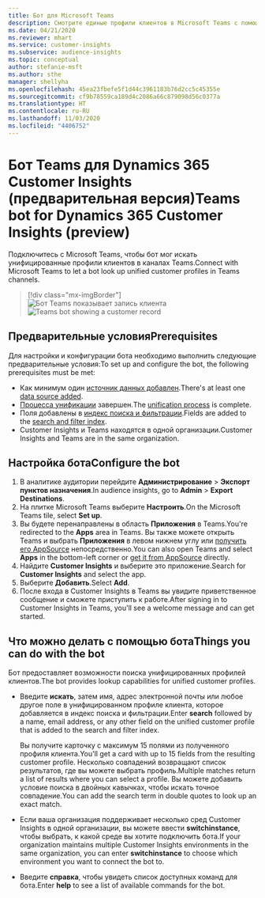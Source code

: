 ```yaml
---
title: Бот для Microsoft Teams
description: Смотрите единые профили клиентов в Microsoft Teams с помощью бота.
ms.date: 04/21/2020
ms.reviewer: mhart
ms.service: customer-insights
ms.subservice: audience-insights
ms.topic: conceptual
author: stefanie-msft
ms.author: sthe
manager: shellyha
ms.openlocfilehash: 45ea23fbefe5f1d44c3961183b76d2cc5c45355e
ms.sourcegitcommit: cf9b78559ca189d4c2086a66c879098d56c0377a
ms.translationtype: HT
ms.contentlocale: ru-RU
ms.lasthandoff: 11/03/2020
ms.locfileid: "4406752"
---
```

# <a name="teams-bot-for-dynamics-365-customer-insights-preview"></a><span data-ttu-id="7e204-103">Бот Teams для Dynamics 365 Customer Insights (предварительная версия)</span><span class="sxs-lookup"><span data-stu-id="7e204-103">Teams bot for Dynamics 365 Customer Insights (preview)</span></span>

<span data-ttu-id="7e204-104">Подключитесь с Microsoft Teams, чтобы бот мог искать унифицированные профили клиентов в каналах Teams.</span><span class="sxs-lookup"><span data-stu-id="7e204-104">Connect with Microsoft Teams to let a bot look up unified customer profiles in Teams channels.</span></span>

> [!div class="mx-imgBorder"]
> <span data-ttu-id="7e204-105">![Бот Teams показывает запись клиента](media/teams-bot.png "Бот Teams показывает запись клиента")</span><span class="sxs-lookup"><span data-stu-id="7e204-105">![Teams bot showing a customer record](media/teams-bot.png "Teams bot showing a customer record")</span></span>

## <a name="prerequisites"></a><span data-ttu-id="7e204-106">Предварительные условия</span><span class="sxs-lookup"><span data-stu-id="7e204-106">Prerequisites</span></span>

<span data-ttu-id="7e204-107">Для настройки и конфигурации бота необходимо выполнить следующие предварительные условия:</span><span class="sxs-lookup"><span data-stu-id="7e204-107">To set up and configure the bot, the following prerequisites must be met:</span></span>

- <span data-ttu-id="7e204-108">Как минимум один [источник данных добавлен](data-sources.md).</span><span class="sxs-lookup"><span data-stu-id="7e204-108">There's at least one [data source added](data-sources.md).</span></span>
- <span data-ttu-id="7e204-109">[Процесса унификации](data-unification.md) завершен.</span><span class="sxs-lookup"><span data-stu-id="7e204-109">The [unification process](data-unification.md) is complete.</span></span>
- <span data-ttu-id="7e204-110">Поля добавлены в [индекс поиска и фильтрации](search-filter-index.md).</span><span class="sxs-lookup"><span data-stu-id="7e204-110">Fields are added to the [search and filter index](search-filter-index.md).</span></span>
- <span data-ttu-id="7e204-111">Customer Insights и Teams находятся в одной организации.</span><span class="sxs-lookup"><span data-stu-id="7e204-111">Customer Insights and Teams are in the same organization.</span></span>

## <a name="configure-the-bot"></a><span data-ttu-id="7e204-112">Настройка бота</span><span class="sxs-lookup"><span data-stu-id="7e204-112">Configure the bot</span></span>

1. <span data-ttu-id="7e204-113">В аналитике аудитории перейдите **Администрирование** > **Экспорт пунктов назначения**.</span><span class="sxs-lookup"><span data-stu-id="7e204-113">In audience insights, go to **Admin** > **Export Destinations**.</span></span>
1. <span data-ttu-id="7e204-114">На плитке Microsoft Teams выберите **Настроить**.</span><span class="sxs-lookup"><span data-stu-id="7e204-114">On the Microsoft Teams tile, select **Set up**.</span></span>
1. <span data-ttu-id="7e204-115">Вы будете перенаправлены в область **Приложения** в Teams.</span><span class="sxs-lookup"><span data-stu-id="7e204-115">You're redirected to the **Apps** area in Teams.</span></span> <span data-ttu-id="7e204-116">Вы также можете открыть Teams и выбрать **Приложения** в левом нижнем углу или [получить его AppSource](https://go.microsoft.com/fwlink/?linkid=2124104) непосредственно.</span><span class="sxs-lookup"><span data-stu-id="7e204-116">You can also open Teams and select **Apps** in the bottom-left corner or [get it from AppSource](https://go.microsoft.com/fwlink/?linkid=2124104) directly.</span></span>
1. <span data-ttu-id="7e204-117">Найдите **Customer Insights** и выберите это приложение.</span><span class="sxs-lookup"><span data-stu-id="7e204-117">Search for **Customer Insights** and select the app.</span></span>
1. <span data-ttu-id="7e204-118">Выберите **Добавить**.</span><span class="sxs-lookup"><span data-stu-id="7e204-118">Select **Add**.</span></span>
1. <span data-ttu-id="7e204-119">После входа в Customer Insights в Teams вы увидите приветственное сообщение и сможете приступить к работе.</span><span class="sxs-lookup"><span data-stu-id="7e204-119">After signing in to Customer Insights in Teams, you'll see a welcome message and can get started.</span></span>

## <a name="things-you-can-do-with-the-bot"></a><span data-ttu-id="7e204-120">Что можно делать с помощью бота</span><span class="sxs-lookup"><span data-stu-id="7e204-120">Things you can do with the bot</span></span>

<span data-ttu-id="7e204-121">Бот предоставляет возможности поиска унифицированных профилей клиентов.</span><span class="sxs-lookup"><span data-stu-id="7e204-121">The bot provides lookup capabilities for unified customer profiles.</span></span>

- <span data-ttu-id="7e204-122">Введите **искать**, затем имя, адрес электронной почты или любое другое поле в унифицированном профиле клиента, которое добавляется в индекс поиска и фильтрации.</span><span class="sxs-lookup"><span data-stu-id="7e204-122">Enter **search** followed by a name, email address, or any other field on the unified customer profile that is added to the search and filter index.</span></span>

  <span data-ttu-id="7e204-123">Вы получите карточку с максимум 15 полями из полученного профиля клиента.</span><span class="sxs-lookup"><span data-stu-id="7e204-123">You'll get a card with up to 15 fields from the resulting customer profile.</span></span> <span data-ttu-id="7e204-124">Несколько совпадений возвращают список результатов, где вы можете выбрать профиль.</span><span class="sxs-lookup"><span data-stu-id="7e204-124">Multiple matches return a list of results where you can select a profile.</span></span> <span data-ttu-id="7e204-125">Вы можете добавить условие поиска в двойных кавычках, чтобы искать точное совпадение.</span><span class="sxs-lookup"><span data-stu-id="7e204-125">You can add the search term in double quotes to look up an exact match.</span></span>

- <span data-ttu-id="7e204-126">Если ваша организация поддерживает несколько сред Customer Insights в одной организации, вы можете ввести **switchinstance**, чтобы выбрать, к какой среде вы хотите подключить бота.</span><span class="sxs-lookup"><span data-stu-id="7e204-126">If your organization maintains multiple Customer Insights environments in the same organization, you can enter **switchinstance** to choose which environment you want to connect the bot to.</span></span>

- <span data-ttu-id="7e204-127">Введите **справка**, чтобы увидеть список доступных команд для бота.</span><span class="sxs-lookup"><span data-stu-id="7e204-127">Enter **help** to see a list of available commands for the bot.</span></span>  
